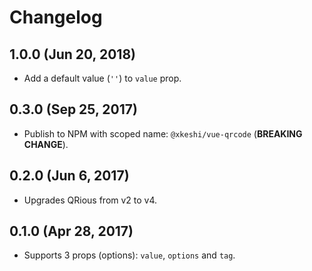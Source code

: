 # Changelog

## 1.0.0 (Jun 20, 2018)

- Add a default value (`''`) to `value` prop.

## 0.3.0 (Sep 25, 2017)

- Publish to NPM with scoped name: `@xkeshi/vue-qrcode` (**BREAKING CHANGE**).

## 0.2.0 (Jun 6, 2017)

- Upgrades QRious from v2 to v4.

## 0.1.0 (Apr 28, 2017)

- Supports 3 props (options): `value`, `options` and `tag`.
